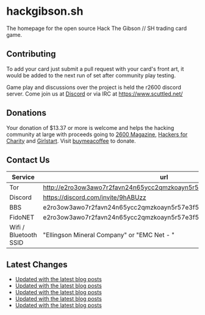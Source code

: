 # hackgibson.sh
The homepage for the open source Hack The Gibson // SH trading card game.


## Contributing

To add your card just submit a pull request with your card's front art, it would be added to the next run of set after community play testing.

Game play and discussions over the project is held the r2600 discord server. Come join us at [Discord](https://discord.com/invite/9hABUzz) or via IRC at https://www.scuttled.net/


## Donations

Your donation of $13.37 or more is welcome and helps the hacking community at large with proceeds going to [2600 Magazine](https://2600.com/), [Hackers for Charity](https://hackersforcharity.org) and [Girlstart](https://girlstart.org).  Visit [buymeacoffee](https://www.buymeacoffee.com/hackgibson.sh) to donate.


## Contact Us

Service | url
-|-
Tor | http://e2ro3ow3awo7r2favn24n65ycc2qmzkoayn5r57e3f56nvjwdcgg32ad.onion
Discord | https://discord.com/invite/9hABUzz
BBS | e2ro3ow3awo7r2favn24n65ycc2qmzkoayn5r57e3f56nvjwdcgg32ad.onion:23
FidoNET | e2ro3ow3awo7r2favn24n65ycc2qmzkoayn5r57e3f56nvjwdcgg32ad.onion:24554
Wifi / Bluetooth SSID | "Ellingson Mineral Company" or "EMC Net - <fidonet address>"

## Latest Changes
<!-- BLOG-POST-LIST:START -->
- [Updated with the latest blog posts](https://github.com/DFW2600/hackgibson.sh/commit/481a3e6255d684b3afd84467b5f55a5e467964b2)
- [Updated with the latest blog posts](https://github.com/DFW2600/hackgibson.sh/commit/a7faca5afd165fa3346b099ddc85b324b7f544aa)
- [Updated with the latest blog posts](https://github.com/DFW2600/hackgibson.sh/commit/28b2772603b4a0501eee52670450235365a2181a)
- [Updated with the latest blog posts](https://github.com/DFW2600/hackgibson.sh/commit/6bc2ee9f01cdb8c8362972f5f619a7fcb7667480)
- [Updated with the latest blog posts](https://github.com/DFW2600/hackgibson.sh/commit/e9dfa06b3dcd5c6e5bb4d981ac31099ce0172890)
<!-- BLOG-POST-LIST:END -->
